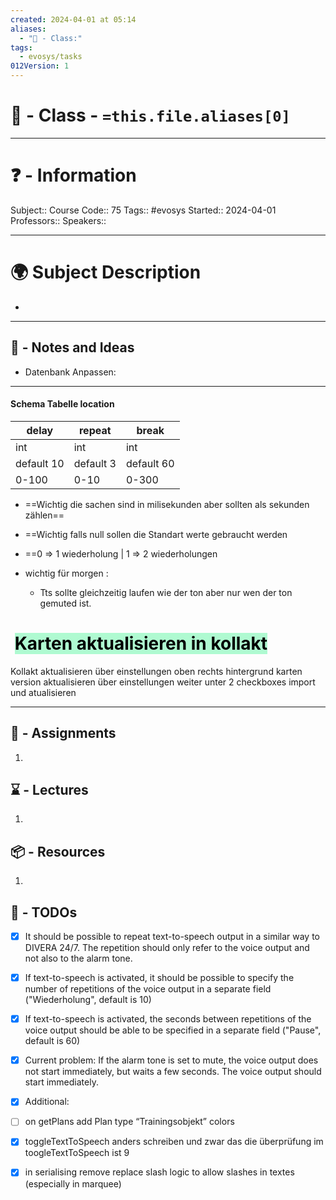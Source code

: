 ```yaml
---
created: 2024-04-01 at 05:14
aliases:
  - "🏫 - Class:"
tags:
  - evosys/tasks
012Version: 1
---
```


# 📃 - Class - `=this.file.aliases[0]`

---
# ❓ - Information
Subject::
Course Code:: 75
Tags:: #evosys 
Started:: 2024-04-01
Professors::
Speakers::

---
# 🌍 Subject Description
-   
---

## 📜 - Notes and Ideas
- Datenbank Anpassen:
---
#### Schema Tabelle location

| delay      | repeat    | break      |
| ---------- | --------- | ---------- |
| int        | int       | int        |
| default 10 | default 3 | default 60 |
| 0-100      | 0-10      | 0-300      |
- ==Wichtig die sachen sind in milisekunden aber sollten als sekunden zählen==
- ==Wichtig falls null sollen die Standart werte gebraucht werden
- ==0 => 1 wiederholung | 1 => 2 wiederholungen 

- wichtig für morgen :
	- Tts sollte gleichzeitig laufen wie der ton aber nur wen der ton gemuted ist.


<font color="#000000"><h1> <span style="background:#affad1">Karten aktualisieren in kollakt </span></h1></font>
Kollakt aktualisieren über einstellungen oben rechts
hintergrund karten version aktualisieren über einstellungen weiter unter 2 checkboxes import und atualisieren






----

## 🎯 - Assignments
1. 
## ⌛ - Lectures
1. 
## 📦 - Resources
1. 
## 📅 - TODOs

- [x] It should be possible to repeat text-to-speech output in a similar way to DIVERA 24/7. The repetition should only refer to the voice output and not also to the alarm tone.
- [x] If text-to-speech is activated, it should be possible to specify the number of repetitions of the voice output in a separate field ("Wiederholung", default is 10)
- [x] If text-to-speech is activated, the seconds between repetitions of the voice output should be able to be specified in a separate field ("Pause", default is 60)
- [x] Current problem: If the alarm tone is set to mute, the voice output does not start immediately, but waits a few seconds. The voice output should start immediately.
- [x] Additional:
- [ ] on getPlans add Plan type “Trainingsobjekt” colors
- [x] toggleTextToSpeech anders schreiben und zwar  das die überprüfung im toogleTextToSpeech ist 9
- [x] in serialising remove replace slash logic to allow slashes in textes (especially in marquee)



